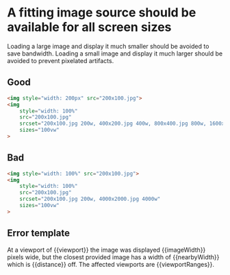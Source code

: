 # A fitting image source should be available for all screen sizes

Loading a large image and display it much smaller should be avoided to save bandwidth. Loading a small image and display it much larger should be avoided to prevent pixelated artifacts.

## Good

```html
<img style="width: 200px" src="200x100.jpg">
<img
	style="width: 100%"
	src="200x100.jpg"
	srcset="200x100.jpg 200w, 400x200.jpg 400w, 800x400.jpg 800w, 1600x800.jpg 1600w, 2000x1000.jpg 2000w"
	sizes="100vw"
>
```

## Bad

```html
<img style="width: 100%" src="200x100.jpg">
<img
	style="width: 100%"
	src="200x100.jpg"
	srcset="200x100.jpg 200w, 4000x2000.jpg 4000w"
	sizes="100vw"
>
```

## Error template

At a viewport of {{viewport}} the image was displayed {{imageWidth}} pixels wide, but the closest provided image has a width of {{nearbyWidth}} which is {{distance}} off. The affected viewports are {{viewportRanges}}.
